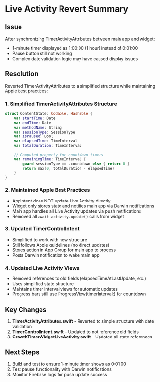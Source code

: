 # Live Activity Revert Summary

## Issue
After synchronizing TimerActivityAttributes between main app and widget:
- 1-minute timer displayed as 1:00:00 (1 hour) instead of 0:01:00
- Pause button still not working
- Complex date validation logic may have caused display issues

## Resolution
Reverted TimerActivityAttributes to a simplified structure while maintaining Apple best practices:

### 1. Simplified TimerActivityAttributes Structure
```swift
struct ContentState: Codable, Hashable {
    var startTime: Date
    var endTime: Date
    var methodName: String
    var sessionType: SessionType
    var isPaused: Bool
    var elapsedTime: TimeInterval
    var totalDuration: TimeInterval
    
    // Computed property for countdown timers
    var remainingTime: TimeInterval {
        guard sessionType == .countdown else { return 0 }
        return max(0, totalDuration - elapsedTime)
    }
}
```

### 2. Maintained Apple Best Practices
- AppIntent does NOT update Live Activity directly
- Widget only stores state and notifies main app via Darwin notifications
- Main app handles all Live Activity updates via push notifications
- Removed all `await activity.update()` calls from widget

### 3. Updated TimerControlIntent
- Simplified to work with new structure
- Still follows Apple guidelines (no direct updates)
- Stores action in App Group for main app to process
- Posts Darwin notification to wake main app

### 4. Updated Live Activity Views
- Removed references to old fields (elapsedTimeAtLastUpdate, etc.)
- Uses simplified state structure
- Maintains timer interval views for automatic updates
- Progress bars still use ProgressView(timerInterval:) for countdown

## Key Changes
1. **TimerActivityAttributes.swift** - Reverted to simple structure with date validation
2. **TimerControlIntent.swift** - Updated to not reference old fields
3. **GrowthTimerWidgetLiveActivity.swift** - Updated all state references

## Next Steps
1. Build and test to ensure 1-minute timer shows as 0:01:00
2. Test pause functionality with Darwin notifications
3. Monitor Firebase logs for push update success